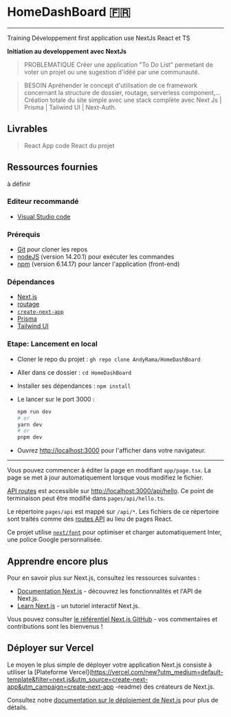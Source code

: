 # HomeDashBoard 🇫🇷

<!-- https://andy-rb.com/ -->

------------------------------------------------

Training Développement first application use NextJs React et TS

**Initiation au developpement avec NextJs**

> PROBLEMATIQUE
Créer une application "To Do List" permetant de voter un projet ou une sugestion d'idéé par une communauté.

> BESOIN
Apréhender le concept d'utilisation de ce framework concernant la structure de dossier, routage, serverless component,...
Création totale du site simple avec une stack complète avec Next Js | Prisma | Tailwind UI | Next-Auth.

## Livrables

> React App
> code React du projet

## Ressources fournies

à définir
<!-- - [maquette UI](https://airbnb.com) -->

### Editeur recommandé

* [Visual Studio code](https://code.visualstudio.com/)

### Prérequis

* [Git](https://git-scm.com/) pour cloner les repos
* [nodeJS](https://nodejs.org/fr/) (version 14.20.1) pour exécuter les commandes
* [npm](https://www.npmjs.com/) (version 6.14.17) pour lancer l'application (front-end)

### Dépendances
* [Next.js](https://nextjs.org/) 
* [routage](https://nextjs.org/blog/next-13-4)
* [`create-next-app`](https://github.com/vercel/next.js/tree/canary/packages/create-next-app)
* [Prisma](https://nextjs.org/) 
* [Tailwind UI](https://tailwindui.com/)

### Etape: Lancement en local

- Cloner le repo du projet : `gh repo clone AndyRama/HomeDashBoard`
- Aller dans ce dossier : `cd HomeDashBoard `
- Installer ses dépendances : `npm install`
- Le lancer sur le port 3000 : 

  ```bash
  npm run dev
  # or
  yarn dev
  # or
  pnpm dev
  ```

- Ouvrez [http://localhost:3000](http://localhost:3000) pour l'afficher dans votre navigateur.

---------------------------

Vous pouvez commencer à éditer la page en modifiant `app/page.tsx`. La page se met à jour automatiquement lorsque vous modifiez le fichier.

[API routes](https://nextjs.org/docs/api-routes/introduction) est accessible sur [http://localhost:3000/api/hello](http://localhost:3000/api/hello ). Ce point de terminaison peut être modifié dans `pages/api/hello.ts`.

Le répertoire `pages/api` est mappé sur `/api/*`. Les fichiers de ce répertoire sont traités comme des [routes API](https://nextjs.org/docs/api-routes/introduction) au lieu de pages React.

Ce projet utilise [`next/font`](https://nextjs.org/docs/basic-features/font-optimization) pour optimiser et charger automatiquement Inter, une police Google personnalisée.

## Apprendre encore plus

Pour en savoir plus sur Next.js, consultez les ressources suivantes :

- [Documentation Next.js](https://nextjs.org/docs) - découvrez les fonctionnalités et l'API de Next.js.
- [Learn Next.js](https://nextjs.org/learn) - un tutoriel interactif Next.js.

Vous pouvez consulter [le référentiel Next.js GitHub](https://github.com/vercel/next.js/) - vos commentaires et contributions sont les bienvenus !

## Déployer sur Vercel

Le moyen le plus simple de déployer votre application Next.js consiste à utiliser la [Plateforme Vercel](https://vercel.com/new?utm_medium=default-template&filter=next.js&utm_source=create-next-app&utm_campaign=create-next-app -readme) des créateurs de Next.js.

Consultez notre [documentation sur le déploiement de Next.js](https://nextjs.org/docs/deployment) pour plus de détails.